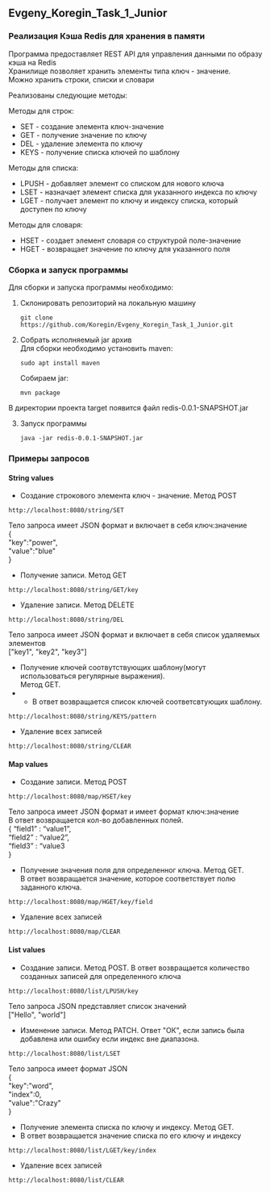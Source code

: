 ## Evgeny_Koregin_Task_1_Junior ##

### Реализация Кэша Redis для хранения в памяти ###

Программа предоставляет REST API для управления данными по образу кэша на Redis  
Хранилище позволяет хранить элементы типа ключ - значение.  
Можно хранить строки, списки и словари  

Реализованы следующие методы:  

Методы для строк:  
 - SET - создание элемента ключ-значение
 - GET - получение значение по ключу
 - DEL - удаление элемента по ключу
 - KEYS - получение списка ключей по шаблону

Методы для списка:  
 - LPUSH - добавляет элемент со списком для нового ключа
 - LSET - назначает элемент списка для указанного индекса по ключу
 - LGET - получает элемент по ключу и индексу списка, который доступен по ключу

Методы для словаря:  
 - HSET - создает элемент словаря со структурой поле-значение
 - HGET - возвращает значение по ключу для указанного поля  

### Сборка и запуск программы ###

Для сборки и запуска программы необходимо:
1. Склонировать репозиторий на локальную машину  
    ```
   git clone https://github.com/Koregin/Evgeny_Koregin_Task_1_Junior.git  
   ```
  
2. Собрать исполняемый jar архив  
   Для сборки необходимо установить maven:
   ```
   sudo apt install maven
    ``` 
   Собираем jar:  
    ```
   mvn package
   ```

В директории проекта target появится файл redis-0.0.1-SNAPSHOT.jar

3. Запуск программы  
   ```
   java -jar redis-0.0.1-SNAPSHOT.jar
   ```

### Примеры запросов ###
#### String values ####
- Создание строкового элемента ключ - значение. Метод POST  
```
http://localhost:8080/string/SET
```
Тело запроса имеет JSON формат и включает  в себя ключ:значение  
{  
"key":"power",  
"value":"blue"  
}  

- Получение записи. Метод GET
```
http://localhost:8080/string/GET/key
```

- Удаление записи. Метод DELETE
```
http://localhost:8080/string/DEL
```
Тело запроса имеет JSON формат и включает в себя список удаляемых элементов  
["key1", "key2", "key3"]

- Получение ключей соотвутствующих шаблону(могут использоваться регулярные выражения).  
  Метод GET.  
- - В ответ возвращается список ключей соответсвтующих шаблону.
```
http://localhost:8080/string/KEYS/pattern
```

- Удаление всех записей
```
http://localhost:8080/string/CLEAR
```

#### Map values ####
- Создание записи. Метод POST  
```
http://localhost:8080/map/HSET/key
```
Тело запроса имеет JSON формат и имеет формат ключ:значение  
В ответ возвращается кол-во добавленных полей.  
{
   “field1” : “value1”,  
   “field2” : “value2”,  
   “field3” : “value3  
}

- Получение значения поля для определенног ключа. Метод GET.  
В ответ возвращается значение, которое соответствует полю заданного ключа.
```
http://localhost:8080/map/HGET/key/field
```

- Удаление всех записей
```
http://localhost:8080/map/CLEAR
```

#### List values ####
- Создание записи. Метод POST.
В ответ возвращается количество созданных записей для определенного ключа
```
http://localhost:8080/list/LPUSH/key
```
Тело запроса JSON представляет список значений  
["Hello", "world"]

- Изменение записи. Метод PATCH. Ответ "ОК", если запись была добавлена или ошибку если индекс вне диапазона.
```
http://localhost:8080/list/LSET
```
Тело запроса имеет формат JSON  
{  
"key":"word",  
"index":0,  
"value":"Crazy"  
}  

- Получение элемента списка по ключу и индексу. Метод GET. 
- В ответ возвращается значение списка по его ключу и индексу
```
http://localhost:8080/list/LGET/key/index
```

- Удаление всех записей
```
http://localhost:8080/list/CLEAR
```
